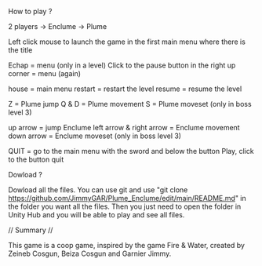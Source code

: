 How to play ?

2 players 
-> Enclume 
-> Plume

Left click mouse to launch the game in the first main menu where there is the title

Echap = menu (only in a level)
Click to the pause button in the right up corner = menu (again)

house = main menu
restart = restart the level
resume = resume the level


Z = Plume jump 
Q & D = Plume movement 
S = Plume moveset (only in boss level 3)

up arrow = jump Enclume 
left arrow & right arrow = Enclume movement 
down arrow = Enclume moveset (only in boss level 3)

QUIT = go to the main menu with the sword and below the button Play, click to the button quit

Dowload ?

Dowload all the files. You can use git and use "git clone https://github.com/JimmyGAR/Plume_Enclume/edit/main/README.md" in the folder you want all the files. Then you just need to open the folder in Unity Hub and you will be able to play and see all files.

// Summary //

This game is a coop game, inspired by the game Fire & Water, created by Zeineb Cosgun, Beiza Cosgun and Garnier Jimmy.
